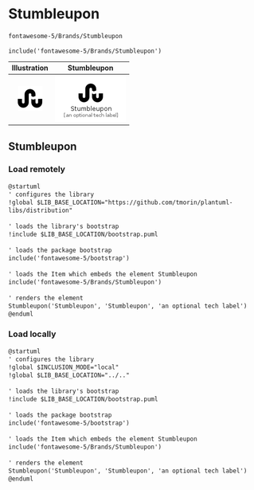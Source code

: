 # Stumbleupon


```text
fontawesome-5/Brands/Stumbleupon
```

```text
include('fontawesome-5/Brands/Stumbleupon')
```



| Illustration | Stumbleupon |
| :---: | :---: |
| ![illustration for Illustration](../../fontawesome-5/Brands/Stumbleupon.png) | ![illustration for Stumbleupon](../../fontawesome-5/Brands/Stumbleupon.Local.png) |




## Stumbleupon

### Load remotely
```plantuml
@startuml
' configures the library
!global $LIB_BASE_LOCATION="https://github.com/tmorin/plantuml-libs/distribution"

' loads the library's bootstrap
!include $LIB_BASE_LOCATION/bootstrap.puml

' loads the package bootstrap
include('fontawesome-5/bootstrap')

' loads the Item which embeds the element Stumbleupon
include('fontawesome-5/Brands/Stumbleupon')

' renders the element
Stumbleupon('Stumbleupon', 'Stumbleupon', 'an optional tech label')
@enduml
```

### Load locally
```plantuml
@startuml
' configures the library
!global $INCLUSION_MODE="local"
!global $LIB_BASE_LOCATION="../.."

' loads the library's bootstrap
!include $LIB_BASE_LOCATION/bootstrap.puml

' loads the package bootstrap
include('fontawesome-5/bootstrap')

' loads the Item which embeds the element Stumbleupon
include('fontawesome-5/Brands/Stumbleupon')

' renders the element
Stumbleupon('Stumbleupon', 'Stumbleupon', 'an optional tech label')
@enduml
```

